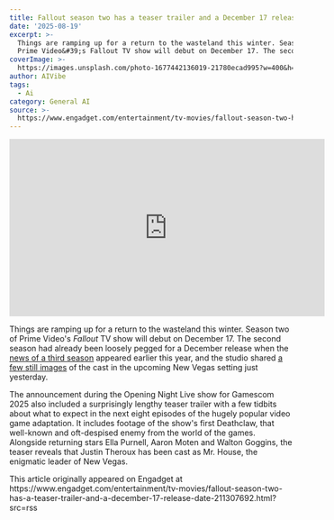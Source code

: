 ```yaml
---
title: Fallout season two has a teaser trailer and a December 17 release date
date: '2025-08-19'
excerpt: >-
  Things are ramping up for a return to the wasteland this winter. Season two of
  Prime Video&#39;s Fallout TV show will debut on December 17. The second...
coverImage: >-
  https://images.unsplash.com/photo-1677442136019-21780ecad995?w=400&h=200&fit=crop&auto=format
author: AIVibe
tags:
  - Ai
category: General AI
source: >-
  https://www.engadget.com/entertainment/tv-movies/fallout-season-two-has-a-teaser-trailer-and-a-december-17-release-date-211307692.html?src=rss
---
```

<div id="447fc1efb2f34207aa43aa15a7c8b0e4"><iframe width="560" height="315" src="https://www.youtube.com/embed/7TsP09cZA7o?si=iPGAI7ZpchW3OEBh" title="YouTube video player" frameborder="0" allowfullscreen></iframe></div>
<p>Things are ramping up for a return to the wasteland this winter. Season two of Prime Video&#39;s <em>Fallout</em> TV show will debut on December 17. The second season had already been loosely pegged for a December release when the <a data-i13n="elm:context_link;elmt:doNotAffiliate;cpos:1;pos:1" class="no-affiliate-link" href="https://www.engadget.com/entertainment/streaming/amazon-renews-fallout-months-before-season-2s-premiere-143028657.html"><ins>news of a third season</ins></a> appeared earlier this year, and the studio shared <a data-i13n="elm:context_link;elmt:doNotAffiliate;cpos:2;pos:1" class="no-affiliate-link" href="https://www.engadget.com/entertainment/tv-movies/first-images-from-fallout-season-2-tease-new-vegas-182528357.html"><ins>a few still images</ins></a> of the cast in the upcoming New Vegas setting just yesterday.</p>
<p>The announcement during the Opening Night Live show for Gamescom 2025 also included a surprisingly lengthy teaser trailer with a few tidbits about what to expect in the next eight episodes of the hugely popular video game adaptation. It includes footage of the show&#39;s first Deathclaw, that well-known and oft-despised enemy from the world of the games. Alongside returning stars Ella Purnell, Aaron Moten and Walton Goggins, the teaser reveals that Justin Theroux has been cast as Mr. House, the enigmatic leader of New Vegas.</p>
<span id="end-legacy-contents"></span>This article originally appeared on Engadget at https://www.engadget.com/entertainment/tv-movies/fallout-season-two-has-a-teaser-trailer-and-a-december-17-release-date-211307692.html?src=rss
